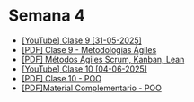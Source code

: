 # Semana 4

- [[YouTube] Clase 9 [31-05-2025]](https://youtu.be/NBvgeHvIPuM)
- [[PDF] Clase 9 - Metodologías Ágiles](./pdfs/Etapa%202%20-%20Clase%209%20.pdf)
- [[PDF] Métodos Ágiles Scrum, Kanban, Lean](./pdfs/Metodos-agiles-Scrum-Kanban-Lean-pdf.pdf)
- [[YouTube] Clase 10 [04-06-2025]](https://youtu.be/aAWW-h0kqBE)
- [[PDF] Clase 10 - POO](./pdfs/Clase%2010%20-%20POO.pdf)
- [[PDF]Material Complementario - POO](./pdfs/Material%20Complementario%20-%20POO.pdf)
